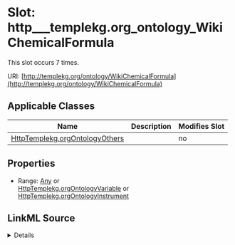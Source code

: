 

# Slot: http___templekg.org_ontology_WikiChemicalFormula




This slot occurs 7 times.


URI: [http://templekg.org/ontology/WikiChemicalFormula](http://templekg.org/ontology/WikiChemicalFormula)



<!-- no inheritance hierarchy -->





## Applicable Classes

| Name | Description | Modifies Slot |
| --- | --- | --- |
| [HttpTemplekg.orgOntologyOthers](../classes/HttpTemplekg.orgOntologyOthers.md) |  |  no  |







## Properties

* Range: [Any](../classes/Any.md)&nbsp;or&nbsp;<br />[HttpTemplekg.orgOntologyVariable](../classes/HttpTemplekg.orgOntologyVariable.md)&nbsp;or&nbsp;<br />[HttpTemplekg.orgOntologyInstrument](../classes/HttpTemplekg.orgOntologyInstrument.md)







## LinkML Source

<details>

```yaml
name: http___templekg.org_ontology_WikiChemicalFormula
from_schema: okns:climatepub4-kg
rank: 1000
slot_uri: http://templekg.org/ontology/WikiChemicalFormula
alias: http___templekg.org_ontology_WikiChemicalFormula
domain_of:
- http___templekg.org_ontology_Others
range: Any
any_of:
- range: http___templekg.org_ontology_Variable
- range: http___templekg.org_ontology_Instrument

```
</details>